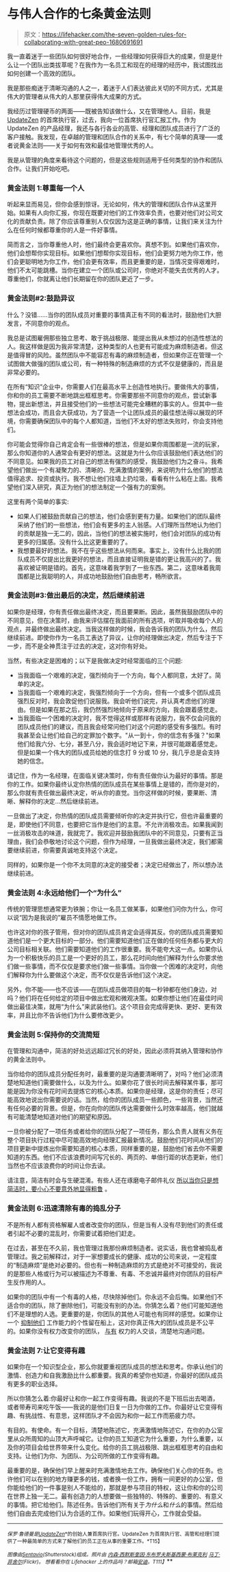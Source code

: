 # 与伟人合作的七条黄金法则

> 原文：<https://lifehacker.com/the-seven-golden-rules-for-collaborating-with-great-peo-1680691691>

我一直着迷于一些团队如何很好地合作，一些经理如何获得巨大的成果，但是是什么让一个团队出类拔萃呢？在我作为一名员工和现在的经理的经历中，我试图找出如何创建一个高效的团队。



我是那些痴迷于清晰沟通的人之一，着迷于人们表达彼此关切的不同方式，尤其是伟大的管理者从伟大的人那里获得伟大成果的方式。

我经历过管理硬币的两面——既被告知该做什么，又在管理他人。目前，我是 [UpdateZen](http://www.updatezen.com/) 的首席执行官，过去，我向一位首席执行官汇报工作。作为 UpdateZen 的产品经理，我还与各行各业的高管、经理和团队成员进行了广泛的客户接触。我发现，在卓越的管理和团队合作的关系中，有七个简单的真理——或者说黄金法则——关于如何有效和最佳地管理优秀的人。

我是从管理的角度来看待这个问题的，但是这些规则适用于任何类型的协作和团队合作。让我们开始吃吧。

### 黄金法则 1:尊重每一个人

听起来显而易见，但你会感到惊讶。无论如何，伟大的管理和团队合作从这里开始。如果有人向你汇报，你现在既要对他们的工作效率负责，也要对他们对公司文化的贡献负责。除了你应该尊重别人仅仅因为这是正确的事情，让我们来关注为什么在任何时候都尊重你的人是一件好事情。

简而言之，当你尊重他人时，他们最终会更喜欢你。真想不到。如果他们喜欢你，他们会想帮你实现目标。如果他们想帮你实现目标，他们会更努力地为你工作，他们会更聪明地为你工作，他们会更有效率，而且更重要的是，当情况变得艰难时，他们不太可能跳槽。当你在建立一个团队或公司时，你绝对不能失去优秀的人才。尊重他们，你就离让他们长期留在你的团队更近了一步。

### 黄金法则#2:鼓励异议

什么？没错……当你的团队成员对重要的事情真正有不同的看法时，鼓励他们大胆发言，不同意你的观点。

我总是试图雇佣那些独立思考、敢于挑战极限、能提出我从未想过的创造性想法的人。我这样做是因为我非常清楚，这种类型的人也更有可能成为麻烦制造者。但这是值得冒的风险。虽然团队中不能容忍有毒的麻烦制造者，但如果你正在管理一个试图做大做强的团队或公司，有一种特殊的制造麻烦的方式不仅是健康的，而且是非常必要的。

在所有“知识”企业中，你需要人们在最高水平上创造性地执行。要做伟大的事情，你和你的员工需要不断地跳出框框思考。你需要那些不同意你的观点，尝试新事物，提出新想法，并且接受他们的一些想法可能完全糟糕的事实的人。但其中一些想法会成功，而且会大获成功，为了营造一个让团队成员的最佳想法得以展现的环境，你需要确保团队中的每个人都知道，当他们不太好的想法失败时，你会支持他们。

你可能会觉得你自己肯定会有一些很棒的想法，但是如果你周围都是一流的玩家，那么你知道你的人通常会有更好的想法。这就是为什么你应该鼓励他们表达他们的不同意见。如果我的员工对自己的想法有强烈的感受，我鼓励他们为之奋斗。我希望他们做出一个有凝聚力的、清晰的、充满激情的案例，来说明为什么他们的想法值得追求、投资或执行。我不想让他们往墙上扔垃圾，看看有什么粘在上面。我希望他们深入研究，真正为他们的想法制定一个强有力的案例。

这里有两个简单的事实:

*   如果人们被鼓励贡献自己的想法，他们会感到更有力量。如果他们的团队最终采纳了他们的一些想法，他们会有更多的主人翁感。人们理所当然地认为他们的贡献是独一无二的，因此，当他们的想法被实施时，他们会对团队的成功有更多的归属感。没有什么比这更重要的了。
*   我想要最好的想法。我不在乎这些想法从何而来。事实上，没有什么比我的团队成员不仅提出比我更好的想法，而且直接证明我是错的更让我高兴的了。我喜欢被证明是错的。首先，这意味着我学到了一些东西。第二，这意味着我周围都是比我聪明的人，并成功地鼓励他们自由思考，畅所欲言。

### 黄金法则#3:做出最后的决定，然后继续前进

如果你是经理，你有责任做出最终决定，而且要果断。因此，虽然我鼓励团队中的不同意见，但在决策时，由我来评估摆在我面前的所有选项，听取并吸收每个人的观点，并最终做出最终决定。当我这样做的时候，我会告诉我的团队为什么，然后继续前进。即使你作为一名员工表达了异议，让你的经理做出决定，然后专注于下一步，而不是全神贯注于过去的决定，这对你有好处。

当然，有些决定是困难的；以下是我做决定时经常面临的三个问题:

*   当我面临一个艰难的决定，强烈倾向于一个方向，每个人都同意，太好了。简单的决定。
*   当我面临一个艰难的决定，我强烈倾向于一个方向，但有一个或多个团队成员强烈反对时，我会敦促他们说服我。我会听他们说完，并认真考虑他们的理由。但是如果在那之后，我仍然强烈地倾向于原来的方向，我会跟着感觉走。
*   当我面临一个困难的决定时，我不觉得这样或那样有说服力，我不仅会问我的团队成员他们的建议，而且我会经常问他们对这个问题的感受有多强烈。有时我甚至会让他们给自己的定罪加个数字。"从一到十，你的信念有多强？"如果他们给我六分、七分，甚至八分，我会适时地记下来，并很可能跟着感觉走。但是如果一个伟大的团队成员给她的信念打 9 分或 10 分，我几乎总是会支持她的信念。

请记住，作为一名经理，在面临关键决策时，你有责任做你认为最好的事情。那是你的工作。如果你最终认定你热情的团队成员在某些事情上是错的，而你是对的，那么你就有责任做出最终决定，听从你的直觉。当你这样做的时候，要果断、清晰、解释你的决定...然后继续前进。

一旦做出了决定，你热情的团队成员需要倾听你的决定并执行它，但也许最重要的是，即使他们不同意，也要把它当作是他们的主意。不允许消极攻击。如果我闻到一丝消极攻击的味道，我就完了。我欢迎并鼓励我团队中的不同意见，只要有正当理由，我们会恭敬地讨论这个问题，但作为经理，一旦我做出最终决定，我们都需要继续前进，你需要真诚地支持这个决定。

同样的，如果你是一个你不太同意的决定的接受者；决定已经做出了，所以想办法继续前进。

### 黄金法则 4:永远给他们一个“为什么”

传统的管理思想通常更为铁腕；你让一名员工做某事，如果他们问你为什么，你可以说“因为是我说的”雇员不情愿地做工作。

也许这对你的孩子管用，但对你的团队成员肯定会适得其反。你的团队成员需要知道他们是一个更大目标的一部分。他们需要知道他们正在做的任何任务都与更大的公司目标相关联。他们需要知道他们的工作很重要。我不能夸大这一点。如果你认为一个积极快乐的员工是一个更好的员工，那么花时间向他们解释为什么你要求他们做一些事情，而不仅仅是要求他们做一些事情。当你做一个困难的决定时，向他们解释你为什么要做这个决定，而不仅仅是告诉他们这个决定。

另外，你不能——也不应该——在团队成员做项目的每一秒钟都在他们身边，对吗？他们将在任何给定的项目中做出宏观和微观决策。如果你想让他们在最佳时间做出最佳决策，就用“为什么”来武装他们。这个项目会完成得更快、更好、更有效率，并且比你不告诉他们为什么要修改更少。

### 黄金法则 5:保持你的交流简短

在管理和沟通中，简洁的好处远远超过冗长的好处，因此必须将其纳入管理和协作的黄金法则中。

当你给你的团队成员分配任务时，最重要的是沟通要清晰明了，对吗？他们必须清楚地知道他们需要做什么，以及为什么。如果你花了很长时间去解释某件事，那可能是因为你没有花时间去提炼它的核心本质。如果你是经理，这是你的责任；尽可能高效地说出你需要说的话。当然，给你的团队成员一些颜色，一些背景，当然还有任何必要的背景。但是，你在向你的团队传达需要做什么时效率越高，他们就越有可能清楚地知道对他们的期望和原因。

一旦你被分配了一项任务或者给你的团队分配了一项任务，那么负责人就有义务在整个项目执行过程中尽可能高效地向经理汇报最新情况。鼓励他们花时间从他们的项目更新中提炼出你需要知道的核心本质，同样重要的是，鼓励他们省去你不需要知道的东西。他们不应该浪费时间写冗长的、两页的、单倍行距的状态更新，他们当然也不应该浪费你的时间让你去读。

请注意，简洁有时会与生硬混淆。有些人还在琢磨电子邮件礼仪 [所以当你只是想简洁时，要小心不要意外地显得粗鲁](https://lifehacker.com/how-can-i-communicate-better-at-the-office-1001505647) 。

### 黄金法则 6:迅速清除有毒的捣乱分子

不是所有人都有资格解雇人或者改变你的团队，但是当有人没有尽到他们的责任或者引起不必要的混乱时，你需要试着把他们赶走。

在过去，甚至在不久前，我也管理过我那份麻烦制造者。说实话，我也曾被捣乱者管理过。我之前解释过，对于一家想要成长的健康、成功的公司来说，一定程度的“制造麻烦”是绝对必要的。但也有一种制造麻烦的方式是绝对不可接受的，我说的是那些人格或行为可以被描述为不尊重、有毒、不忠诚并最终对你团队的目标产生反作用的人。

如果你的团队中有一个有毒的人格，尽快除掉他们。你永远不会后悔。如果他们不适合你的团队，除了删除他们，可能没有别的办法。你猜怎么着？他们可能知道他们不是理想的人选。更重要的是，你团队的其他人可能也有同样的感觉。如果你让一个 [抑制他们](https://lifehacker.com/how-do-i-deal-with-a-frustratingly-dumb-coworker-1484980658) 工作能力的个性留在船上，这对你真正伟大的团队成员是不公平的。如果你没有权力改变你的团队， [与有](http://lifehacker.com/your-boss-is-bad-for-you-why-bad-bosses-infect-your-li-5888886) 权力的人交谈，清楚地沟通问题。

### 黄金法则 7:让它变得有趣

如果你在一个知识型企业，那么你就要重视团队成员的想法和思考。你承认他们的激情、创造力和自我激励比什么都重要。我真的希望你也知道，你最好的团队成员有更多的职业选择。

所以你猜怎么着:你最好让和你一起工作变得有趣。我说的不是下班后出去喝酒，或者带寿司来吃午饭——我说的是他们日复一日为你做的工作。你最好让它变得有趣、有挑战性、有意思，这样团队才不会因为和你一起工作而筋疲力尽。

有目的。有使命。有一个目标，清楚地陈述它，充满激情地陈述它，在你的办公室里从众所周知的山顶大声呼喊它。让你的员工知道它为什么重要，为什么重要，以及你的项目会给世界带来什么变化。给你的员工挑战极限、跳出框框思考的自由和支持。让他们为你、为团队、为公司所做的工作变得有趣。

最重要的是，确保他们早上醒来时充满激情地去工作。确保他们关心你的任务。也许他们可以在别的地方赚更多的钱，或者换一份工作，拥有一间更好的办公室，但你能给他们的一件事是别人不能给的，那就是参与项目的特权，这让你和你的公司在世界上独一无二。最有创造力的人想要做一些独特的、特殊的、重要的、有意义的事情。把它给他们。陈述任务。告诉他们所有关于*为什么*和*什么*的事情。然后给他们自由去完成他们认为合适的工作。如果他们玩得开心，工作就会受益。

* * *

<small>*保罗·鲁德曼是*</small>[<small>*UpdateZen*</small>](http://www.updatezen.com/)<small>*的创始人兼首席执行官。UpdateZen 为首席执行官、高管和经理们提供了一种最简单的方式来了解他们的员工正在从事的重要工作。*T15】</small>

<small>*图像由*</small>[<small>*Sentavio*</small>](http://www.shutterstock.com/pic-233171827/stock-vector-flat-style-modern-business-people-turn-up-cog-wheel-gear-infographic-concept-conceptual-web.html?src=csl_recent_image-4)<small>*(Shutterstock)组成。照片由*</small> [<small>*内森·西默斯*</small>](https://www.flickr.com/photos/nosha/2459245450)<small></small>*[<small>*奎因·东布罗夫斯基*</small>](https://www.flickr.com/photos/quinnanya/4824318454)<small></small>*[<small>*西蒙·布莱克利*</small>](https://www.flickr.com/photos/sblackley/2987232840) <small></small>[<small></small>](https://www.flickr.com/photos/aalto-cs/9672475760)*<small></small>*[<small>*马丁·菲舍尔*</small>](https://www.flickr.com/photos/marfis75/14481855815/)<small>*(Flickr)。 想看看你在 Lifehacker 上的作品吗？邮箱*</small>[<small>*安迪*</small>](mailto:andy@lifehacker.com)<small>*。*T111】</small>****